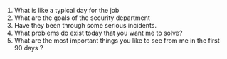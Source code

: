 1. What is like a typical day for the job
2. What are the goals of the security department
3. Have they been through some serious incidents.
4. What problems do exist today that you want me to solve?
5. What are the most important things you like to see from me in the first 90 days ?